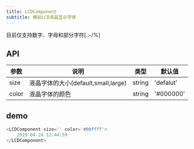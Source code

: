 ```yaml
---
title: LCDComponent
subtitle: 模拟LCD液晶显示字体
---
```


目前仅支持数字、字母和部分字符[.:-/%]

## API

| 参数  | 说明                                | 类型   | 默认值    |
| ----- | ----------------------------------- | ------ | --------- |
| size  | 液晶字体的大小(default,small,large) | string | 'defalut' |
| color | 液晶字体的颜色                      | string | '#000000' |

## demo

```js
<LCDComponent size='' color='#00ffff'>
    2019-04-24 12:44:59
</LCDComponent>
```